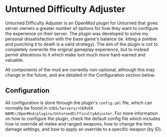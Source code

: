 ﻿# Unturned Difficulty Adjuster
Unturned Difficulty Adjuster is an OpenMod plugin for Unturned that gives server owners a greater number of options for how they want to configure the experience on their server.
The plugin was developed to solve my personal dissatisfaction with the base game's balance (ie. kiting a zombie and punching it to death is a valid strategy).
The aim of the plugin is not to completely overwrite the original gameplay experience, but to instead permit alterations to it which make loot much more hard-earned and valuable.

All components of the mod are currently non-optional, although this may change in the future, and are detailed in the Configuration section below.

## Configuration
All configuration is done through the plugin's `config.yml` file, which can normally be found in `U3DS/Servers/<SERVER NAME>/OpenMod/plugins/UnturnedDifficultyAdjuster`.
For more information on how to configure the plugin, check the default config file which includes how to override all melee and ranged weapons, how to change the limb damage settings, and how to apply an override to a specific weapon (by ID).